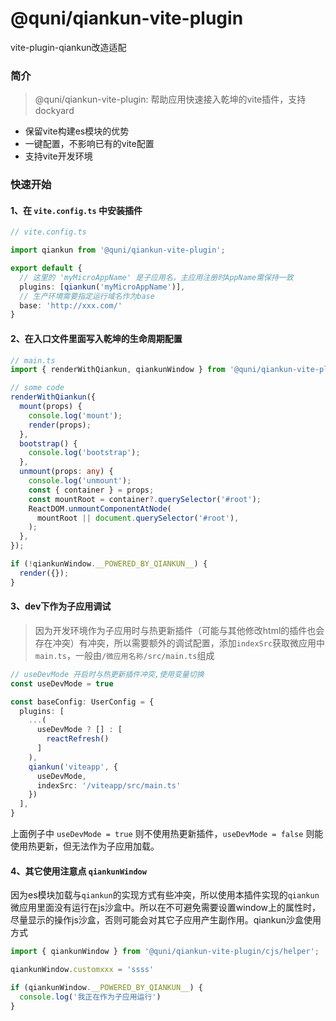 # @quni/qiankun-vite-plugin
vite-plugin-qiankun改造适配


### 简介

> @quni/qiankun-vite-plugin: 帮助应用快速接入乾坤的vite插件，支持dockyard

- 保留vite构建es模块的优势
- 一键配置，不影响已有的vite配置
- 支持vite开发环境

### 快速开始

#### 1、在 `vite.config.ts` 中安装插件
```typescript
// vite.config.ts

import qiankun from '@quni/qiankun-vite-plugin';

export default {
  // 这里的 'myMicroAppName' 是子应用名，主应用注册时AppName需保持一致
  plugins: [qiankun('myMicroAppName')],
  // 生产环境需要指定运行域名作为base
  base: 'http://xxx.com/'
}
```
#### 2、在入口文件里面写入乾坤的生命周期配置

```typescript
// main.ts
import { renderWithQiankun, qiankunWindow } from '@quni/qiankun-vite-plugin/cjs/helper';

// some code
renderWithQiankun({
  mount(props) {
    console.log('mount');
    render(props);
  },
  bootstrap() {
    console.log('bootstrap');
  },
  unmount(props: any) {
    console.log('unmount');
    const { container } = props;
    const mountRoot = container?.querySelector('#root');
    ReactDOM.unmountComponentAtNode(
      mountRoot || document.querySelector('#root'),
    );
  },
});

if (!qiankunWindow.__POWERED_BY_QIANKUN__) {
  render({});
}
```

#### 3、dev下作为子应用调试

> 因为开发环境作为子应用时与热更新插件（可能与其他修改html的插件也会存在冲突）有冲突，所以需要额外的调试配置，添加`indexSrc`获取微应用中`main.ts`，一般由`/微应用名称/src/main.ts`组成

```typescript
// useDevMode 开启时与热更新插件冲突,使用变量切换
const useDevMode = true

const baseConfig: UserConfig = {
  plugins: [
    ...(
      useDevMode ? [] : [
        reactRefresh()
      ]
    ),
    qiankun('viteapp', {
      useDevMode,
      indexSrc: '/viteapp/src/main.ts'
    })
  ],
}
```
上面例子中 `useDevMode = true` 则不使用热更新插件，`useDevMode = false` 则能使用热更新，但无法作为子应用加载。

#### 4、其它使用注意点 `qiankunWindow`

因为es模块加载与`qiankun`的实现方式有些冲突，所以使用本插件实现的`qiankun`微应用里面没有运行在js沙盒中。所以在不可避免需要设置window上的属性时，尽量显示的操作js沙盒，否则可能会对其它子应用产生副作用。qiankun沙盒使用方式
```typescript
import { qiankunWindow } from '@quni/qiankun-vite-plugin/cjs/helper';

qiankunWindow.customxxx = 'ssss'

if (qiankunWindow.__POWERED_BY_QIANKUN__) {
  console.log('我正在作为子应用运行')
}
